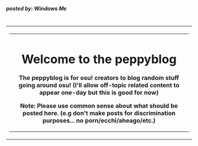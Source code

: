<b><i><p>posted by: Windows Me</p></i></b>
 <p align="center">
    <h1 align="center">
       <table align="center">
          <th align="center">
            <table><th><h1>Welcome to the peppyblog</h1>
              <p>The peppyblog is for osu! creators to blog random stuff going around osu! (I'll allow off-topic related content to appear one-day but this is good for now)</p>
              <p>Note: Please use common sense about what should be posted here. (e.g don't make posts for discrimination purposes... no porn/ecchi/aheago/etc.)
